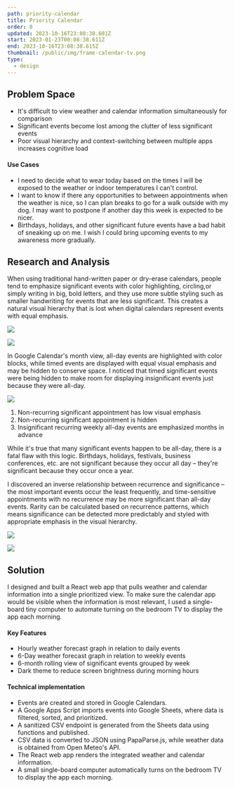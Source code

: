 ```yaml
---
path: priority-calendar
title: Priority Calendar
order: 0
updated: 2023-10-16T23:08:38.601Z
start: 2023-01-23T00:08:38.611Z
end: 2023-10-16T23:08:38.615Z
thumbnail: /public/img/frame-calendar-tv.png
type:
  - design
---
```



## Problem Space

* It's difficult to view weather and calendar information simultaneously for comparison
* Significant events become lost among the clutter of less significant events
* Poor visual hierarchy and context-switching between multiple apps increases cognitive load

#### Use Cases

* I need to decide what to wear today based on the times I will be exposed to the weather or indoor temperatures I can't control.
* I want to know if there any opportunities to between appointments when the weather is nice, so I can plan breaks to go for a walk outside with my dog. I may want to postpone if another day this week is expected to be nicer.
* Birthdays, holidays, and other significant future events have a bad habit of sneaking up on me. I wish I could bring upcoming events to my awareness more gradually.

## Research and Analysis

When using traditional hand-written paper or dry-erase calendars, people tend to emphasize significant events with color highlighting, circling,or simply writing in big, bold letters, and they use more subtle styling such as smaller handwriting for events that are less significant. This creates a natural visual hierarchy that is lost when digital calendars represent events with equal emphasis.

![](http://localhost:3000/img/calendar-03.png)

![](http://localhost:3000/img/calendar-04.png)

In Google Calendar's month view, all-day events are highlighted with color blocks, while timed events are displayed with equal visual emphasis and may be hidden to conserve space. I noticed that timed significant events were being hidden to make room for displaying insignificant events just because they were all-day.

![](http://localhost:3000/img/calendar-05.png)

1. Non-recurring significant appointment has low visual emphasis
2. Non-recurring significant appointment is hidden
3. Insignificant recurring weekly all-day events are emphasized months in advance

While it's true that many significant events happen to be all-day, there is a fatal flaw with this logic. Birthdays, holidays, festivals, business conferences, etc. are not significant because they occur all day – they're significant because they occur once a year.

I discovered an inverse relationship between recurrence and significance – the most important events occur the least frequently, and time-sensitive appointments with no recurrence may be more significant than all-day events. Rarity can be calculated based on recurrence patterns, which means significance can be detected more predictably and styled with appropriate emphasis in the visual hierarchy.

![](http://localhost:3000/img/calendar-02.png)

![](http://localhost:3000/img/calendar-01.png)

## Solution

I designed and built a React web app that pulls weather and calendar information into a single prioritized view. To make sure the calendar app would be visible when the information is most relevant, I used a single-board tiny computer to automate turning on the bedroom TV to display the app each morning.

#### Key Features

* Hourly weather forecast graph in relation to daily events
* 6-Day weather forecast graph in relation to weekly events
* 6-month rolling view of significant events grouped by week
* Dark theme to reduce screen brightness during morning hours

#### Technical implementation

* Events are created and stored in Google Calendars.
* A Google Apps Script imports events into Google Sheets, where data is filtered, sorted, and prioritized.
* A sanitized CSV endpoint is generated from the Sheets data using functions and published.
* CSV data is converted to JSON using PapaParse.js, while weather data is obtained from Open Meteo's API.
* The React web app renders the integrated weather and calendar information.
* A small single-board computer automatically turns on the bedroom TV to display the app each morning.